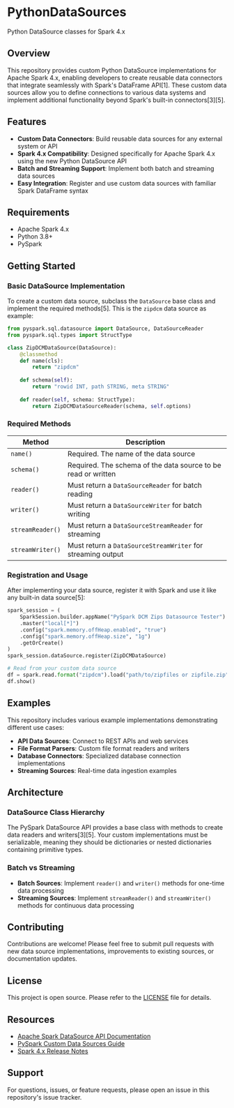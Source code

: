 # PythonDataSources

Python DataSource classes for Spark 4.x

## Overview

This repository provides custom Python DataSource implementations for Apache Spark 4.x, enabling developers to create reusable data connectors that integrate seamlessly with Spark's DataFrame API[1]. These custom data sources allow you to define connections to various data systems and implement additional functionality beyond Spark's built-in connectors[3][5].

## Features

- **Custom Data Connectors**: Build reusable data sources for any external system or API
- **Spark 4.x Compatibility**: Designed specifically for Apache Spark 4.x using the new Python DataSource API
- **Batch and Streaming Support**: Implement both batch and streaming data sources
- **Easy Integration**: Register and use custom data sources with familiar Spark DataFrame syntax

## Requirements

- Apache Spark 4.x
- Python 3.8+
- PySpark

## Getting Started

### Basic DataSource Implementation

To create a custom data source, subclass the `DataSource` base class and implement the required methods[5]. This is the `zipdcm` data source as example:

```python
from pyspark.sql.datasource import DataSource, DataSourceReader
from pyspark.sql.types import StructType

class ZipDCMDataSource(DataSource):
    @classmethod
    def name(cls):
        return "zipdcm"
    
    def schema(self):
        return "rowid INT, path STRING, meta STRING"
    
    def reader(self, schema: StructType):
        return ZipDCMDataSourceReader(schema, self.options)
```

### Required Methods

| Method | Description |
|--------|-------------|
| `name()`         | Required. The name of the data source |
| `schema()`       | Required. The schema of the data source to be read or written |
| `reader()`       | Must return a `DataSourceReader` for batch reading |
| `writer()`       | Must return a `DataSourceWriter` for batch writing |
| `streamReader()` | Must return a `DataSourceStreamReader` for streaming |
| `streamWriter()` | Must return a `DataSourceStreamWriter` for streaming output |

### Registration and Usage

After implementing your data source, register it with Spark and use it like any built-in data source[5]:

```python
spark_session = (
    SparkSession.builder.appName("PySpark DCM Zips Datasource Tester")
    .master("local[*]")
    .config("spark.memory.offHeap.enabled", "true")
    .config("spark.memory.offHeap.size", "1g")
    .getOrCreate()
)
spark_session.dataSource.register(ZipDCMDataSource)

# Read from your custom data source
df = spark.read.format("zipdcm").load("path/to/zipfiles or zipfile.zip")
df.show()

```

## Examples

This repository includes various example implementations demonstrating different use cases:

- **API Data Sources**: Connect to REST APIs and web services
- **File Format Parsers**: Custom file format readers and writers
- **Database Connectors**: Specialized database connection implementations
- **Streaming Sources**: Real-time data ingestion examples

## Architecture

### DataSource Class Hierarchy

The PySpark DataSource API provides a base class with methods to create data readers and writers[3][5]. Your custom implementations must be serializable, meaning they should be dictionaries or nested dictionaries containing primitive types.

### Batch vs Streaming

- **Batch Sources**: Implement `reader()` and `writer()` methods for one-time data processing
- **Streaming Sources**: Implement `streamReader()` and `streamWriter()` methods for continuous data processing

## Contributing

Contributions are welcome! Please feel free to submit pull requests with new data source implementations, improvements to existing sources, or documentation updates.

## License

This project is open source. Please refer to the [LICENSE](./LICENSE) file for details.

## Resources

- [Apache Spark DataSource API Documentation](https://spark.apache.org/docs/latest/sql-data-sources.html)
- [PySpark Custom Data Sources Guide](https://docs.databricks.com/pyspark/datasources.html)
- [Spark 4.x Release Notes](https://spark.apache.org/releases/)

## Support

For questions, issues, or feature requests, please open an issue in this repository's issue tracker.
